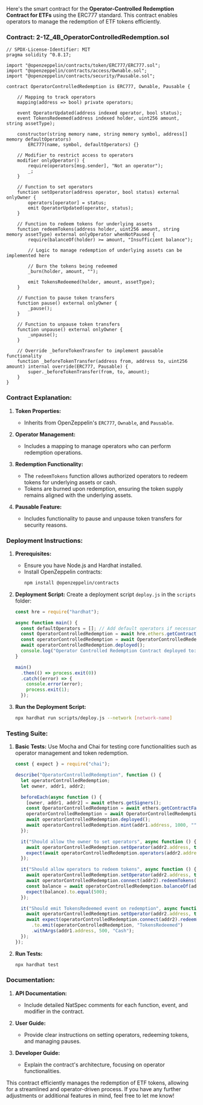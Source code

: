 Here's the smart contract for the **Operator-Controlled Redemption Contract for ETFs** using the ERC777 standard. This contract enables operators to manage the redemption of ETF tokens efficiently.

### Contract: 2-1Z_4B_OperatorControlledRedemption.sol

```solidity
// SPDX-License-Identifier: MIT
pragma solidity ^0.8.17;

import "@openzeppelin/contracts/token/ERC777/ERC777.sol";
import "@openzeppelin/contracts/access/Ownable.sol";
import "@openzeppelin/contracts/security/Pausable.sol";

contract OperatorControlledRedemption is ERC777, Ownable, Pausable {

    // Mapping to track operators
    mapping(address => bool) private operators;

    event OperatorUpdated(address indexed operator, bool status);
    event TokensRedeemed(address indexed holder, uint256 amount, string assetType);

    constructor(string memory name, string memory symbol, address[] memory defaultOperators) 
        ERC777(name, symbol, defaultOperators) {}

    // Modifier to restrict access to operators
    modifier onlyOperator() {
        require(operators[msg.sender], "Not an operator");
        _;
    }

    // Function to set operators
    function setOperator(address operator, bool status) external onlyOwner {
        operators[operator] = status;
        emit OperatorUpdated(operator, status);
    }

    // Function to redeem tokens for underlying assets
    function redeemTokens(address holder, uint256 amount, string memory assetType) external onlyOperator whenNotPaused {
        require(balanceOf(holder) >= amount, "Insufficient balance");
        
        // Logic to manage redemption of underlying assets can be implemented here
        
        // Burn the tokens being redeemed
        _burn(holder, amount, "");
        
        emit TokensRedeemed(holder, amount, assetType);
    }

    // Function to pause token transfers
    function pause() external onlyOwner {
        _pause();
    }

    // Function to unpause token transfers
    function unpause() external onlyOwner {
        _unpause();
    }

    // Override _beforeTokenTransfer to implement pausable functionality
    function _beforeTokenTransfer(address from, address to, uint256 amount) internal override(ERC777, Pausable) {
        super._beforeTokenTransfer(from, to, amount);
    }
}
```

### Contract Explanation:

1. **Token Properties:**
   - Inherits from OpenZeppelin's `ERC777`, `Ownable`, and `Pausable`.

2. **Operator Management:**
   - Includes a mapping to manage operators who can perform redemption operations.

3. **Redemption Functionality:**
   - The `redeemTokens` function allows authorized operators to redeem tokens for underlying assets or cash.
   - Tokens are burned upon redemption, ensuring the token supply remains aligned with the underlying assets.

4. **Pausable Feature:**
   - Includes functionality to pause and unpause token transfers for security reasons.

### Deployment Instructions:

1. **Prerequisites:**
   - Ensure you have Node.js and Hardhat installed.
   - Install OpenZeppelin contracts:
     ```bash
     npm install @openzeppelin/contracts
     ```

2. **Deployment Script:**
   Create a deployment script `deploy.js` in the `scripts` folder:

   ```javascript
   const hre = require("hardhat");

   async function main() {
     const defaultOperators = []; // Add default operators if necessary
     const OperatorControlledRedemption = await hre.ethers.getContractFactory("OperatorControlledRedemption");
     const operatorControlledRedemption = await OperatorControlledRedemption.deploy("ETF Token", "ETFT", defaultOperators);
     await operatorControlledRedemption.deployed();
     console.log("Operator Controlled Redemption Contract deployed to:", operatorControlledRedemption.address);
   }

   main()
     .then(() => process.exit(0))
     .catch((error) => {
       console.error(error);
       process.exit(1);
     });
   ```

3. **Run the Deployment Script:**
   ```bash
   npx hardhat run scripts/deploy.js --network [network-name]
   ```

### Testing Suite:

1. **Basic Tests:**
   Use Mocha and Chai for testing core functionalities such as operator management and token redemption.

   ```javascript
   const { expect } = require("chai");

   describe("OperatorControlledRedemption", function () {
     let operatorControlledRedemption;
     let owner, addr1, addr2;

     beforeEach(async function () {
       [owner, addr1, addr2] = await ethers.getSigners();
       const OperatorControlledRedemption = await ethers.getContractFactory("OperatorControlledRedemption");
       operatorControlledRedemption = await OperatorControlledRedemption.deploy("ETF Token", "ETFT", []);
       await operatorControlledRedemption.deployed();
       await operatorControlledRedemption.mint(addr1.address, 1000, ""); // Mint tokens for testing
     });

     it("Should allow the owner to set operators", async function () {
       await operatorControlledRedemption.setOperator(addr2.address, true);
       expect(await operatorControlledRedemption.operators(addr2.address)).to.equal(true);
     });

     it("Should allow operators to redeem tokens", async function () {
       await operatorControlledRedemption.setOperator(addr2.address, true);
       await operatorControlledRedemption.connect(addr2).redeemTokens(addr1.address, 500, "Cash");
       const balance = await operatorControlledRedemption.balanceOf(addr1.address);
       expect(balance).to.equal(500);
     });

     it("Should emit TokensRedeemed event on redemption", async function () {
       await operatorControlledRedemption.setOperator(addr2.address, true);
       await expect(operatorControlledRedemption.connect(addr2).redeemTokens(addr1.address, 500, "Cash"))
         .to.emit(operatorControlledRedemption, "TokensRedeemed")
         .withArgs(addr1.address, 500, "Cash");
     });
   });
   ```

2. **Run Tests:**
   ```bash
   npx hardhat test
   ```

### Documentation:

1. **API Documentation:**
   - Include detailed NatSpec comments for each function, event, and modifier in the contract.

2. **User Guide:**
   - Provide clear instructions on setting operators, redeeming tokens, and managing pauses.

3. **Developer Guide:**
   - Explain the contract's architecture, focusing on operator functionalities.

This contract efficiently manages the redemption of ETF tokens, allowing for a streamlined and operator-driven process. If you have any further adjustments or additional features in mind, feel free to let me know!